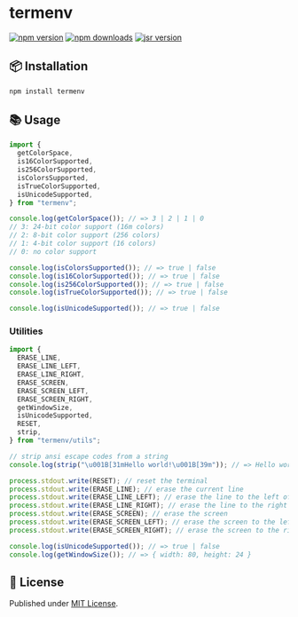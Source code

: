 # termenv

[![npm version][npm-version-src]][npm-version-href]
[![npm downloads][npm-downloads-src]][npm-downloads-href]
[![jsr version][jsr-version-src]][jsr-version-href]

## 📦 Installation

```sh
npm install termenv
```

## 📚 Usage

```ts
import {
  getColorSpace,
  is16ColorSupported,
  is256ColorSupported,
  isColorsSupported,
  isTrueColorSupported,
  isUnicodeSupported,
} from "termenv";

console.log(getColorSpace()); // => 3 | 2 | 1 | 0
// 3: 24-bit color support (16m colors)
// 2: 8-bit color support (256 colors)
// 1: 4-bit color support (16 colors)
// 0: no color support

console.log(isColorsSupported()); // => true | false
console.log(is16ColorSupported()); // => true | false
console.log(is256ColorSupported()); // => true | false
console.log(isTrueColorSupported()); // => true | false

console.log(isUnicodeSupported()); // => true | false
```

### Utilities

```ts
import {
  ERASE_LINE,
  ERASE_LINE_LEFT,
  ERASE_LINE_RIGHT,
  ERASE_SCREEN,
  ERASE_SCREEN_LEFT,
  ERASE_SCREEN_RIGHT,
  getWindowSize,
  isUnicodeSupported,
  RESET,
  strip,
} from "termenv/utils";

// strip ansi escape codes from a string
console.log(strip("\u001B[31mHello world!\u001B[39m")); // => Hello world!

process.stdout.write(RESET); // reset the terminal
process.stdout.write(ERASE_LINE); // erase the current line
process.stdout.write(ERASE_LINE_LEFT); // erase the line to the left of the cursor
process.stdout.write(ERASE_LINE_RIGHT); // erase the line to the right of the cursor
process.stdout.write(ERASE_SCREEN); // erase the screen
process.stdout.write(ERASE_SCREEN_LEFT); // erase the screen to the left of the cursor
process.stdout.write(ERASE_SCREEN_RIGHT); // erase the screen to the right of the cursor

console.log(isUnicodeSupported()); // => true | false
console.log(getWindowSize()); // => { width: 80, height: 24 }
```

## 📄 License

Published under [MIT License](./LICENSE).

<!-- Badges -->

[npm-version-src]: https://img.shields.io/npm/v/termenv?style=flat&colorA=18181B&colorB=4169E1
[npm-version-href]: https://npmjs.com/package/termenv
[npm-downloads-src]: https://img.shields.io/npm/dm/termenv?style=flat&colorA=18181B&colorB=4169E1
[npm-downloads-href]: https://npmjs.com/package/termenv
[jsr-version-src]: https://jsr.io/badges/@luxass/termenv?style=flat&labelColor=18181B&logoColor=4169E1
[jsr-version-href]: https://jsr.io/@luxass/termenv
